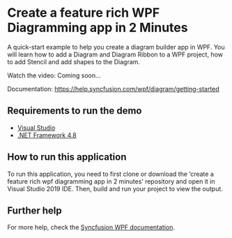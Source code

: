 # Create a feature rich WPF Diagramming app in 2 Minutes
A quick-start example to help you create a diagram builder app in WPF. You will learn how to add a Diagram and Diagram Ribbon to a WPF project, how to add Stencil and add shapes to the Diagram.

Watch the video: Coming soon...

Documentation: https://help.syncfusion.com/wpf/diagram/getting-started 

## Requirements to run the demo
* [Visual Studio](https://visualstudio.microsoft.com/downloads)
* [.NET Framework 4.8](https://dotnet.microsoft.com/download/dotnet-framework)

## How to run this application
To run this application, you need to first clone or download the ‘create a feature rich wpf diagramming app in 2 minutes’ repository and open it in Visual Studio 2019 IDE. Then, build and run your project to view the output.

## Further help
For more help, check the [Syncfusion WPF documentation](https://help.syncfusion.com/wpf/welcome-to-syncfusion-essential-wpf).
